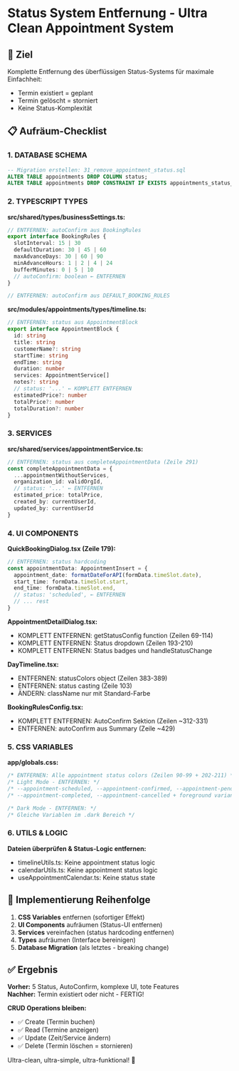 # Status System Entfernung - Ultra Clean Appointment System

## 🎯 Ziel
Komplette Entfernung des überflüssigen Status-Systems für maximale Einfachheit:
- Termin existiert = geplant
- Termin gelöscht = storniert  
- Keine Status-Komplexität

## 📋 Aufräum-Checklist

### 1. DATABASE SCHEMA
```sql
-- Migration erstellen: 31_remove_appointment_status.sql
ALTER TABLE appointments DROP COLUMN status;
ALTER TABLE appointments DROP CONSTRAINT IF EXISTS appointments_status_check;
```

### 2. TYPESCRIPT TYPES

**src/shared/types/businessSettings.ts:**
```typescript
// ENTFERNEN: autoConfirm aus BookingRules
export interface BookingRules {
  slotInterval: 15 | 30
  defaultDuration: 30 | 45 | 60  
  maxAdvanceDays: 30 | 60 | 90
  minAdvanceHours: 1 | 2 | 4 | 24
  bufferMinutes: 0 | 5 | 10
  // autoConfirm: boolean ← ENTFERNEN
}

// ENTFERNEN: autoConfirm aus DEFAULT_BOOKING_RULES
```

**src/modules/appointments/types/timeline.ts:**
```typescript
// ENTFERNEN: status aus AppointmentBlock
export interface AppointmentBlock {
  id: string
  title: string
  customerName?: string
  startTime: string
  endTime: string
  duration: number
  services: AppointmentService[]
  notes?: string
  // status: '...' ← KOMPLETT ENTFERNEN
  estimatedPrice?: number
  totalPrice?: number
  totalDuration?: number
}
```

### 3. SERVICES

**src/shared/services/appointmentService.ts:**
```typescript
// ENTFERNEN: status aus completeAppointmentData (Zeile 291)
const completeAppointmentData = {
  ...appointmentWithoutServices,
  organization_id: validOrgId,
  // status: '...' ← ENTFERNEN
  estimated_price: totalPrice,
  created_by: currentUserId,
  updated_by: currentUserId
}
```

### 4. UI COMPONENTS

**QuickBookingDialog.tsx (Zeile 179):**
```typescript
// ENTFERNEN: status hardcoding
const appointmentData: AppointmentInsert = {
  appointment_date: formatDateForAPI(formData.timeSlot.date),
  start_time: formData.timeSlot.start,
  end_time: formData.timeSlot.end,
  // status: 'scheduled', ← ENTFERNEN
  // ... rest
}
```

**AppointmentDetailDialog.tsx:**
- KOMPLETT ENTFERNEN: getStatusConfig function (Zeilen 69-114)
- KOMPLETT ENTFERNEN: Status dropdown (Zeilen 193-210)
- KOMPLETT ENTFERNEN: Status badges und handleStatusChange

**DayTimeline.tsx:**
- ENTFERNEN: statusColors object (Zeilen 383-389)
- ENTFERNEN: status casting (Zeile 103)
- ÄNDERN: className nur mit Standard-Farbe

**BookingRulesConfig.tsx:**
- KOMPLETT ENTFERNEN: AutoConfirm Sektion (Zeilen ~312-331)
- ENTFERNEN: autoConfirm aus Summary (Zeile ~429)

### 5. CSS VARIABLES

**app/globals.css:**
```css
/* ENTFERNEN: Alle appointment status colors (Zeilen 90-99 + 202-211) */
/* Light Mode - ENTFERNEN: */
/* --appointment-scheduled, --appointment-confirmed, --appointment-pending, */
/* --appointment-completed, --appointment-cancelled + foreground variants */

/* Dark Mode - ENTFERNEN: */
/* Gleiche Variablen im .dark Bereich */
```

### 6. UTILS & LOGIC

**Dateien überprüfen & Status-Logic entfernen:**
- timelineUtils.ts: Keine appointment status logic
- calendarUtils.ts: Keine appointment status logic  
- useAppointmentCalendar.ts: Keine status state

## 🚀 Implementierung Reihenfolge

1. **CSS Variables** entfernen (sofortiger Effekt)
2. **UI Components** aufräumen (Status-UI entfernen)
3. **Services** vereinfachen (status hardcoding entfernen)
4. **Types** aufräumen (Interface bereinigen)
5. **Database Migration** (als letztes - breaking change)

## ✅ Ergebnis

**Vorher:** 5 Status, AutoConfirm, komplexe UI, tote Features  
**Nachher:** Termin existiert oder nicht - FERTIG!

**CRUD Operations bleiben:**
- ✅ Create (Termin buchen)
- ✅ Read (Termine anzeigen)  
- ✅ Update (Zeit/Service ändern)
- ✅ Delete (Termin löschen = stornieren)

Ultra-clean, ultra-simple, ultra-funktional! 🎯